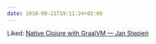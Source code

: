 ```yaml
---
date: 2018-09-21T19:11:24+02:00
---
```


Liked: [Native Clojure with GraalVM — Jan Stępień](https://janstepien.com/native-clojure-with-graalvm/)
